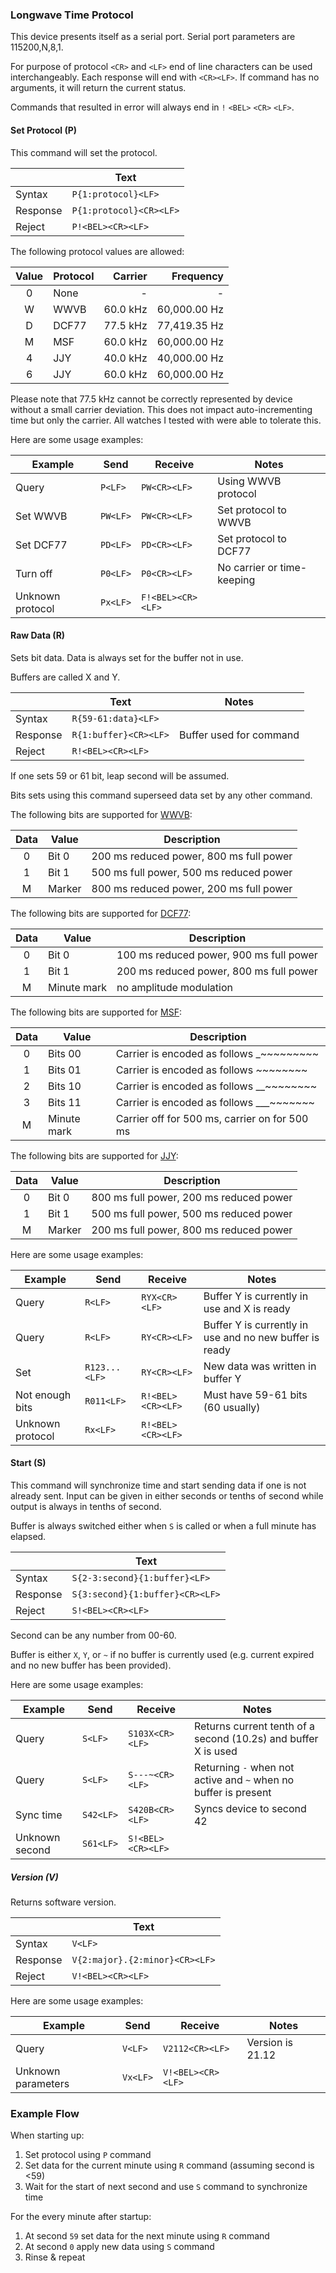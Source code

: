 ### Longwave Time Protocol ###

This device presents itself as a serial port. Serial port parameters are
115200,N,8,1.

For purpose of protocol `<CR>` and `<LF>` end of line characters can be used
interchangeably. Each response will end with `<CR><LF>`. If command has no
arguments, it will return the current status.

Commands that resulted in error will always end in `!` `<BEL>` `<CR>` `<LF>`.


#### Set Protocol (P) #####

This command will set the protocol.

|          | Text                           |
|----------|--------------------------------|
| Syntax   | `P{1:protocol}<LF>`            |
| Response | `P{1:protocol}<CR><LF>`        |
| Reject   | `P!<BEL><CR><LF>`              |


The following protocol values are allowed:

| Value | Protocol |  Carrier |    Frequency |
|:-----:|----------|---------:|-------------:|
|   0   | None     |        - |            - |
|   W   | WWVB     | 60.0 kHz | 60,000.00 Hz |
|   D   | DCF77    | 77.5 kHz | 77,419.35 Hz |
|   M   | MSF      | 60.0 kHz | 60,000.00 Hz |
|   4   | JJY      | 40.0 kHz | 40,000.00 Hz |
|   6   | JJY      | 60.0 kHz | 60,000.00 Hz |

Please note that 77.5 kHz cannot be correctly represented by device without a
small carrier deviation. This does not impact auto-incrementing time but only
the carrier. All watches I tested with were able to tolerate this.


Here are some usage examples:

| Example            | Send               | Receive            | Notes                             |
|--------------------|--------------------|--------------------|-----------------------------------|
| Query              | `P<LF>`            | `PW<CR><LF>`       | Using WWVB protocol               |
| Set WWVB           | `PW<LF>`           | `PW<CR><LF>`       | Set protocol to WWVB              |
| Set DCF77          | `PD<LF>`           | `PD<CR><LF>`       | Set protocol to DCF77             |
| Turn off           | `P0<LF>`           | `P0<CR><LF>`       | No carrier or time-keeping        |
| Unknown protocol   | `Px<LF>`           | `F!<BEL><CR><LF>`  |                                   |


#### Raw Data (R) #####

Sets bit data. Data is always set for the buffer not in use.

Buffers are called X and Y.

|          | Text                           | Notes                    |
|----------|--------------------------------|--------------------------|
| Syntax   | `R{59-61:data}<LF>`            |                          |
| Response | `R{1:buffer}<CR><LF>`          | Buffer used for command  |
| Reject   | `R!<BEL><CR><LF>`              |                          |

If one sets 59 or 61 bit, leap second will be assumed.

Bits sets using this command superseed data set by any other command.


The following bits are supported for [WWVB](https://en.wikipedia.org/wiki/WWVB):

| Data  | Value        | Description                                   |
|:-----:|--------------|-----------------------------------------------|
|   0   | Bit 0        | 200 ms reduced power, 800 ms full power       |
|   1   | Bit 1        | 500 ms full power, 500 ms reduced power       |
|   M   | Marker       | 800 ms reduced power, 200 ms full power       |

The following bits are supported for [DCF77](https://en.wikipedia.org/wiki/DCF77):

| Data  | Value        | Description                                   |
|:-----:|--------------|-----------------------------------------------|
|   0   | Bit 0        | 100 ms reduced power, 900 ms full power       |
|   1   | Bit 1        | 200 ms reduced power, 800 ms full power       |
|   M   | Minute mark  | no amplitude modulation                       |

The following bits are supported for [MSF](https://en.wikipedia.org/wiki/Time_from_NPL_(MSF)):

| Data  | Value        | Description                                   |
|:-----:|--------------|-----------------------------------------------|
|   0   | Bits 00      | Carrier is encoded as follows _~~~~~~~~~      |
|   1   | Bits 01      | Carrier is encoded as follows _~_~~~~~~~      |
|   2   | Bits 10      | Carrier is encoded as follows __~~~~~~~~      |
|   3   | Bits 11      | Carrier is encoded as follows ___~~~~~~~      |
|   M   | Minute mark  | Carrier off for 500 ms, carrier on for 500 ms |

The following bits are supported for [JJY](https://en.wikipedia.org/wiki/JJY):

| Data  | Value        | Description                                   |
|:-----:|--------------|-----------------------------------------------|
|   0   | Bit 0        | 800 ms full power, 200 ms reduced power       |
|   1   | Bit 1        | 500 ms full power, 500 ms reduced power       |
|   M   | Marker       | 200 ms full power, 800 ms reduced power       |


Here are some usage examples:

| Example            | Send               | Receive            | Notes                                                   |
|--------------------|--------------------|--------------------|---------------------------------------------------------|
| Query              | `R<LF>`            | `RYX<CR><LF>`      | Buffer Y is currently in use and X is ready             |
| Query              | `R<LF>`            | `RY<CR><LF>`       | Buffer Y is currently in use and no new buffer is ready |
| Set                | `R123...<LF>`      | `RY<CR><LF>`       | New data was written in buffer Y                        |
| Not enough bits    | `R011<LF>`         | `R!<BEL><CR><LF>`  | Must have 59-61 bits (60 usually)                       |
| Unknown protocol   | `Rx<LF>`           | `R!<BEL><CR><LF>`  |                                                         |


#### Start (S) #####

This command will synchronize time and start sending data if one is not already
sent. Input can be given in either seconds or tenths of second while output is
always in tenths of second.

Buffer is always switched either when `S` is called or when a full minute has
elapsed.

|          | Text                            |
|----------|---------------------------------|
| Syntax   | `S{2-3:second}{1:buffer}<LF>`   |
| Response | `S{3:second}{1:buffer}<CR><LF>` |
| Reject   | `S!<BEL><CR><LF>`               |

Second can be any number from 00-60.

Buffer is either `X`, `Y`, or `~` if no buffer is currently used (e.g. current
expired and no new buffer has been provided).


Here are some usage examples:

| Example            | Send               | Receive            | Notes                                                           |
|--------------------|--------------------|--------------------|-----------------------------------------------------------------|
| Query              | `S<LF>`            | `S103X<CR><LF>`    | Returns current tenth of a second (10.2s) and buffer X is used  |
| Query              | `S<LF>`            | `S---~<CR><LF>`    | Returning `-` when not active and `~` when no buffer is present |
| Sync time          | `S42<LF>`          | `S420B<CR><LF>`    | Syncs device to second 42                                       |
| Unknown second     | `S61<LF>`          | `S!<BEL><CR><LF>`  |                                                                 |


##### Version (V) #####

Returns software version.

|          | Text                                                            |
|----------|-----------------------------------------------------------------|
| Syntax   | `V<LF>`                                                         |
| Response | `V{2:major}.{2:minor}<CR><LF>`                                  |
| Reject   | `V!<BEL><CR><LF>`                                               |

Here are some usage examples:

| Example            | Send               | Receive            | Notes                             |
|--------------------|--------------------|--------------------|-----------------------------------|
| Query              | `V<LF>`            | `V2112<CR><LF>`    | Version is 21.12                  |
| Unknown parameters | `Vx<LF>`           | `V!<BEL><CR><LF>`  |                                   |



### Example Flow ###

When starting up:
  1) Set protocol using `P` command
  2) Set data for the current minute using `R` command (assuming second is <59)
  3) Wait for the start of next second and use `S` command to synchronize time

For the every minute after startup:
  1) At second `59` set data for the next minute using `R` command
  2) At second `0` apply new data using `S` command
  3) Rinse & repeat
